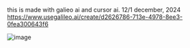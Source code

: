this is made with galieo ai and cursor ai.
12/1 december, 2024
https://www.usegalileo.ai/create/d2626786-713e-4978-8ee3-0fea300643f6

![image](https://github.com/user-attachments/assets/2030ec99-9300-4d5f-ae79-c38a2068ae73)

